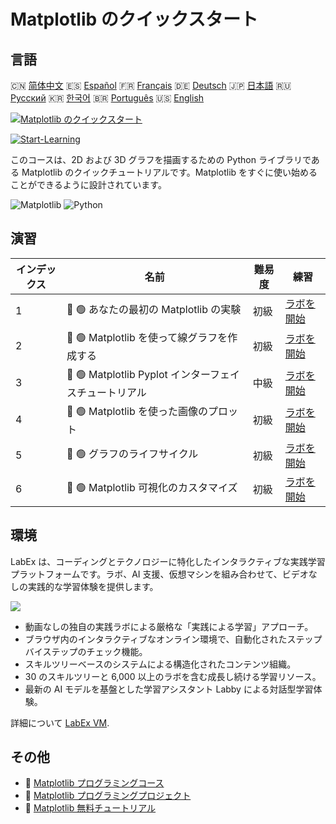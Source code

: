 # Matplotlib のクイックスタート

## 言語

🇨🇳 [简体中文](README_zh.md) 🇪🇸 [Español](README_es.md) 🇫🇷 [Français](README_fr.md) 🇩🇪 [Deutsch](README_de.md) 🇯🇵 [日本語](README_ja.md) 🇷🇺 [Русский](README_ru.md) 🇰🇷 [한국어](README_ko.md) 🇧🇷 [Português](README_pt.md) 🇺🇸 [English](README.md) 

[![Matplotlib のクイックスタート](https://cover-creator.labex.io/quick-start-with-matplotlib.png?lang=ja)](https://labex.io/ja/courses/quick-start-with-matplotlib)

[![Start-Learning](https://img.shields.io/badge/Start-Learning-whitesmoke?style=for-the-badge)](https://labex.io/ja/courses/quick-start-with-matplotlib)

このコースは、2D および 3D グラフを描画するための Python ライブラリである Matplotlib のクイックチュートリアルです。Matplotlib をすぐに使い始めることができるように設計されています。

![Matplotlib](https://img.shields.io/badge/Matplotlib-whitesmoke?style=for-the-badge&logo=matplotlib)
![Python](https://img.shields.io/badge/Python-whitesmoke?style=for-the-badge&logo=python)


## 演習

|   インデックス | 名前                                                   | 難易度   | 練習                                                                                                                          |
|----------------|--------------------------------------------------------|----------|-------------------------------------------------------------------------------------------------------------------------------|
|              1 | 📖 🟢 あなたの最初の Matplotlib の実験                 | 初級     | <a target='_blank' href='https://labex.io/ja/tutorials/python-your-first-matplotlib-lab-92737'>ラボを開始</a>                 |
|              2 | 📖 🟢 Matplotlib を使って線グラフを作成する            | 初級     | <a target='_blank' href='https://labex.io/ja/tutorials/python-create-a-line-plot-with-matplotlib-71147'>ラボを開始</a>        |
|              3 | 📖 🟢 Matplotlib Pyplot インターフェイスチュートリアル | 中級     | <a target='_blank' href='https://labex.io/ja/tutorials/matplotlib-matplotlib-pyplot-interface-tutorial-71148'>ラボを開始</a>  |
|              4 | 📖 🟢 Matplotlib を使った画像のプロット                | 初級     | <a target='_blank' href='https://labex.io/ja/tutorials/matplotlib-image-plotting-with-matplotlib-71149'>ラボを開始</a>        |
|              5 | 📖 🟢 グラフのライフサイクル                           | 初級     | <a target='_blank' href='https://labex.io/ja/tutorials/python-the-lifecycle-of-a-plot-71150'>ラボを開始</a>                   |
|              6 | 📖 🟢 Matplotlib 可視化のカスタマイズ                  | 初級     | <a target='_blank' href='https://labex.io/ja/tutorials/matplotlib-customizing-matplotlib-visualizations-71151'>ラボを開始</a> |

## 環境

LabEx は、コーディングとテクノロジーに特化したインタラクティブな実践学習プラットフォームです。ラボ、AI 支援、仮想マシンを組み合わせて、ビデオなしの実践的な学習体験を提供します。

![](https://tutorial-screenshot.getvm.io/images/vm-1725247253.png)

- 動画なしの独自の実践ラボによる厳格な「実践による学習」アプローチ。
- ブラウザ内のインタラクティブなオンライン環境で、自動化されたステップバイステップのチェック機能。
- スキルツリーベースのシステムによる構造化されたコンテンツ組織。
- 30 のスキルツリーと 6,000 以上のラボを含む成長し続ける学習リソース。
- 最新の AI モデルを基盤とした学習アシスタント Labby による対話型学習体験。

詳細について [LabEx VM](https://support.labex.io/using-labex/virtual-machine).

## その他

- 🔗 [Matplotlib プログラミングコース](https://github.com/labex-labs/awesome-programming-courses)
- 🔗 [Matplotlib プログラミングプロジェクト](https://github.com/labex-labs/awesome-programming-projects)
- 🔗 [Matplotlib 無料チュートリアル](https://github.com/labex-labs/matplotlib-free-tutorials)

